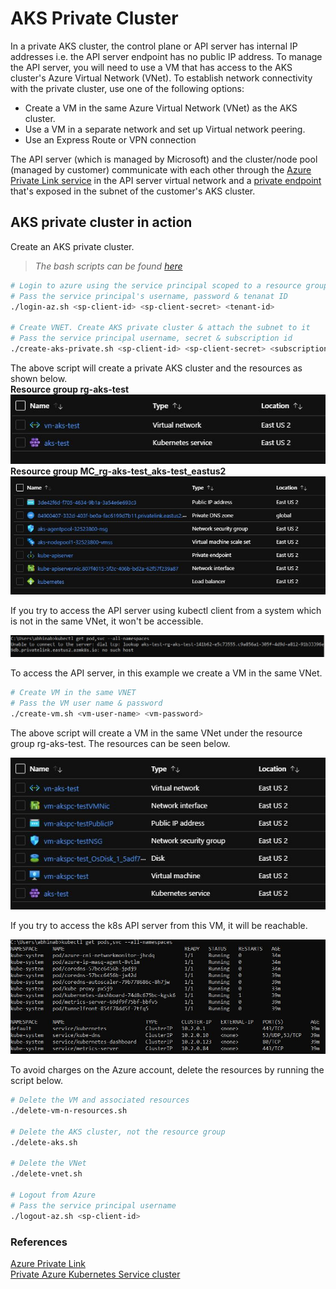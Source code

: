 # AKS Private Cluster
In a private AKS cluster, the control plane or API server has internal IP addresses i.e. the API server endpoint has no public IP address. To manage the API server, you will need to use a VM that has access to the AKS cluster's Azure Virtual Network (VNet). To establish network connectivity with the private cluster, use one of the following options:
* Create a VM in the same Azure Virtual Network (VNet) as the AKS cluster.
* Use a VM in a separate network and set up Virtual network peering.
* Use an Express Route or VPN connection

The API server (which is managed by Microsoft) and the cluster/node pool (managed by customer) communicate with each other through the [Azure Private Link service](https://docs.microsoft.com/en-us/azure/private-link/private-link-service-overview) in the API server virtual network and a [private endpoint](https://docs.microsoft.com/en-us/azure/private-link/private-endpoint-overview) that's exposed in the subnet of the customer's AKS cluster.

## AKS private cluster in action
Create an AKS private cluster.
> *The bash scripts can be found [here](/src/aks-private)*
```bash
# Login to azure using the service principal scoped to a resource group
# Pass the service principal's username, password & tenanat ID
./login-az.sh <sp-client-id> <sp-client-secret> <tenant-id>

# Create VNET. Create AKS private cluster & attach the subnet to it
# Pass the service principal username, secret & subscription id
./create-aks-private.sh <sp-client-id> <sp-client-secret> <subscription-id>
```
The above script will create a private AKS cluster and the resources as shown below.  
**Resource group rg-aks-test**  
![Alt text](/images/aks-private-cluster-vnet.jpg)  
**Resource group MC_rg-aks-test_aks-test_eastus2**  
![Alt text](/images/aks-private-resources.jpg)  

If you try to access the API server using kubectl client from a system which is not in the same VNet, it won't be accessible.  

![Alt text](/images/aks-private-unreachable.jpg) 

To access the API server, in this example we create a VM in the same VNet.
```bash
# Create VM in the same VNET
# Pass the VM user name & password
./create-vm.sh <vm-user-name> <vm-password>
```
The above script will create a VM in the same VNet under the resource group rg-aks-test. The resources can be seen below.  

![Alt text](/images/aks-private-vm.jpg)  

If you try to access the k8s API server from this VM, it will be reachable.  

![Alt text](/images/aks-private.jpg)  

To avoid charges on the Azure account, delete the resources by running the script below.
```bash
# Delete the VM and associated resources
./delete-vm-n-resources.sh

# Delete the AKS cluster, not the resource group
./delete-aks.sh

# Delete the VNet
./delete-vnet.sh

# Logout from Azure
# Pass the service principal username 
./logout-az.sh <sp-client-id>
```

### References
[Azure Private Link](https://docs.microsoft.com/en-us/azure/private-link/private-link-overview)  
[Private Azure Kubernetes Service cluster](https://docs.microsoft.com/en-us/azure/aks/private-clusters)